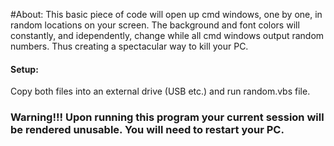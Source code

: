 #About:
This basic piece of code will open up cmd windows, one by one, in random locations on your screen. The background and font colors will constantly, and idependently, change while all cmd windows output random numbers. Thus creating a spectacular way to kill your PC.

#### Setup:
Copy both files into an external drive (USB etc.) and run random.vbs file.

### Warning!!! Upon running this program your current session will be rendered unusable. You will need to restart your PC.
